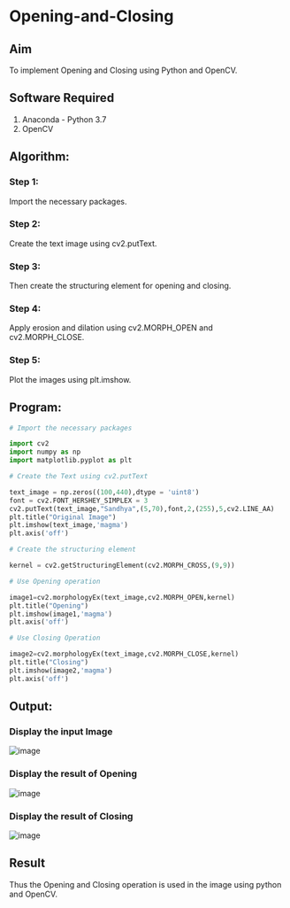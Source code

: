 # Opening-and-Closing

## Aim
To implement Opening and Closing using Python and OpenCV.

## Software Required
1. Anaconda - Python 3.7
2. OpenCV
## Algorithm:
### Step 1:
Import the necessary packages.

### Step 2:
Create the text image using cv2.putText.

### Step 3:
Then create the structuring element for opening and closing.

### Step 4:
Apply erosion and dilation using cv2.MORPH_OPEN and cv2.MORPH_CLOSE.

### Step 5:
Plot the images using plt.imshow.
 
## Program:

``` Python
# Import the necessary packages

import cv2
import numpy as np
import matplotlib.pyplot as plt

# Create the Text using cv2.putText

text_image = np.zeros((100,440),dtype = 'uint8')
font = cv2.FONT_HERSHEY_SIMPLEX = 3
cv2.putText(text_image,"Sandhya",(5,70),font,2,(255),5,cv2.LINE_AA)
plt.title("Original Image")
plt.imshow(text_image,'magma')
plt.axis('off')

# Create the structuring element

kernel = cv2.getStructuringElement(cv2.MORPH_CROSS,(9,9))

# Use Opening operation

image1=cv2.morphologyEx(text_image,cv2.MORPH_OPEN,kernel)
plt.title("Opening")
plt.imshow(image1,'magma')
plt.axis('off')

# Use Closing Operation

image2=cv2.morphologyEx(text_image,cv2.MORPH_CLOSE,kernel)
plt.title("Closing")
plt.imshow(image2,'magma')
plt.axis('off')
```
## Output:

### Display the input Image
![image](https://user-images.githubusercontent.com/75235167/170851739-13a09a1b-ed5f-4024-b41c-e23fdcddb044.png)

### Display the result of Opening
![image](https://user-images.githubusercontent.com/75235167/170851750-4c611321-4eb2-4f2d-9800-c06d4fada799.png)

### Display the result of Closing
![image](https://user-images.githubusercontent.com/75235167/170851753-6171c2d3-666a-4231-99b1-c9d90703ecb3.png)

## Result
Thus the Opening and Closing operation is used in the image using python and OpenCV.
